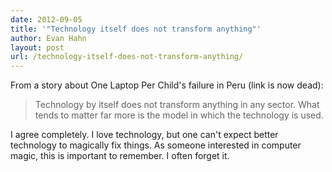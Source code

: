 ```yaml
---
date: 2012-09-05
title: '"Technology itself does not transform anything"'
author: Evan Hahn
layout: post
url: /technology-itself-does-not-transform-anything/
---
```


From a story about One Laptop Per Child's failure in Peru (link is now dead):

> Technology by itself does not transform anything in any sector. What tends to matter far more is the model in which the technology is used.

I agree completely. I love technology, but one can't expect better technology to magically fix things. As someone interested in computer magic, this is important to remember. I often forget it.

